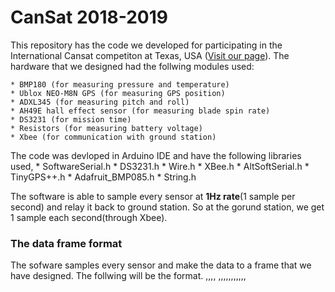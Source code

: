 # CanSat 2018-2019

This repository has the code we developed for participating in the International Cansat competiton at Texas, USA ([Visit our page](https://sites.google.com/view/launchpadsjce/home)). 
The hardware that we designed had the follwing modules used:

    * BMP180 (for measuring pressure and temperature)
    * Ublox NEO-M8N GPS (for measuring GPS position)
    * ADXL345 (for measuring pitch and roll)
    * AH49E hall effect sensor (for measuring blade spin rate)
    * DS3231 (for mission time)
    * Resistors (for measuring battery voltage)
    * Xbee (for communication with ground station)
The code was devloped in Arduino IDE and have the following libraries used,
    * SoftwareSerial.h
    * DS3231.h
    * Wire.h
    * XBee.h
    * AltSoftSerial.h
    * TinyGPS++.h
    * Adafruit_BMP085.h
    * String.h
    
The software is able to sample every sensor at **1Hz rate**(1 sample per second) and relay it back to ground station. So at the gorund station,
we get 1 sample each second(through Xbee). 

### The data frame format
The sofware samples every sensor and make the data to a frame that we have designed. The follwing will be the format.
<TEAM ID>,<MISSION TIME>,<PACKET COUNT>,<ALTITUDE>, <PRESSURE>,<TEMP>,<VOLTAGE>,<GPS TIME>,<GPS LATITUDE>,<GPS LONGITUDE>,<GPS ALTITUDE>,<GPS SATS>,<PITCH>,<ROLL>,<BLADE SPIN RATE>,<SOFTWARE
STATE>
